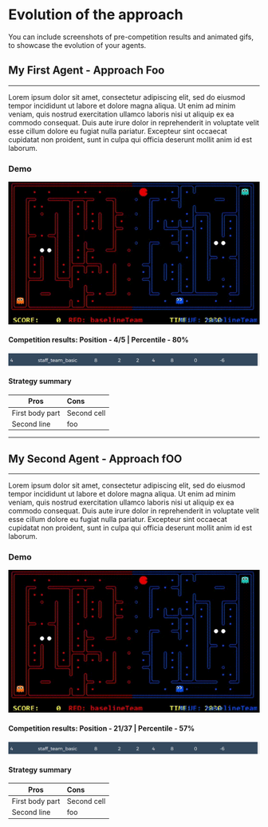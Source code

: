 # Evolution of the approach

You can include screenshots of pre-competition results and animated gifs, to showcase the evolution of your agents.

## My First Agent - Approach Foo
----

Lorem ipsum dolor sit amet, consectetur adipiscing elit, sed do eiusmod tempor incididunt ut labore et dolore magna aliqua. Ut enim ad minim veniam, quis nostrud exercitation ullamco laboris nisi ut aliquip ex ea commodo consequat. Duis aute irure dolor in reprehenderit in voluptate velit esse cillum dolore eu fugiat nulla pariatur. Excepteur sint occaecat cupidatat non proident, sunt in culpa qui officia deserunt mollit anim id est laborum.

### Demo

![Demo 1](images/demo1.gif)

#### Competition results: Position - 4/5 | Percentile - 80%

![Demo 1](images/standing1.png)

#### Strategy summary

| Pros            | Cons        |
| --------------- | :---------- |
| First body part | Second cell |
| Second line     | foo         |
----
## My Second Agent - Approach fOO
----


Lorem ipsum dolor sit amet, consectetur adipiscing elit, sed do eiusmod tempor incididunt ut labore et dolore magna aliqua. Ut enim ad minim veniam, quis nostrud exercitation ullamco laboris nisi ut aliquip ex ea commodo consequat. Duis aute irure dolor in reprehenderit in voluptate velit esse cillum dolore eu fugiat nulla pariatur. Excepteur sint occaecat cupidatat non proident, sunt in culpa qui officia deserunt mollit anim id est laborum.
### Demo

![Demo 1](images/demo1.gif)

#### Competition results: Position - 21/37 | Percentile - 57%

![Demo 1](images/standing1.png)

#### Strategy summary

| Pros            | Cons        |
| --------------- | :---------- |
| First body part | Second cell |
| Second line     | foo         |
